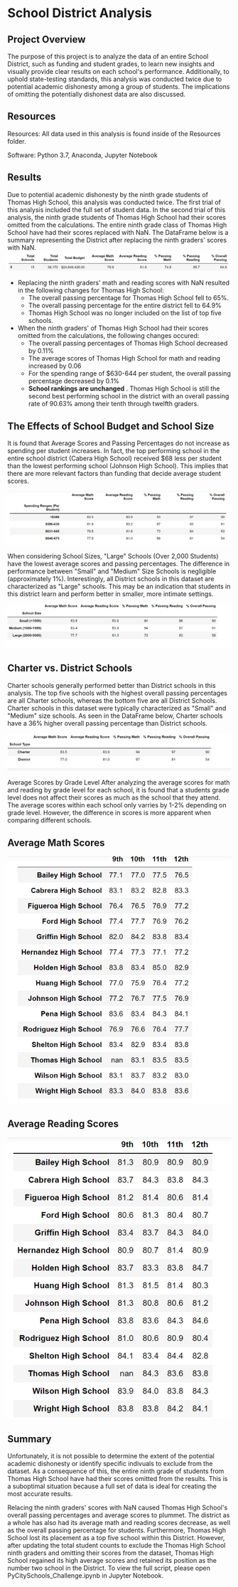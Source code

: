 # School District Analysis
## Project Overview
The purpose of this project is to analyze the data of an entire School District, such as funding and student grades, to learn new insights and visually provide clear results on each school's performance. Additionally, to uphold state-testing standards, this analysis was conducted twice due to potential academic dishonesty among a group of students. The implications of omitting the potentially dishonest data are also discussed.

## Resources
Resources: All data used in this analysis is found inside of the Resources folder.

Software: Python 3.7, Anaconda, Jupyter Notebook

## Results
Due to potential academic dishonesty by the ninth grade students of Thomas High School, this analysis was conducted twice. The first trial of this analysis included the full set of student data. In the second trial of this analysis, the ninth grade students of Thomas High School had their scores omitted from the calculations. The entire ninth grade class of Thomas High School have had their scores replaced with NaN. The DataFrame below is a summary representing the District after replacing the ninth graders' scores with NaN.
![alt text](https://github.com/tarini-mi7/School_District_Analysis/blob/160ae97550cc5683d7b0aca468e14b1e82e66a9b/Resources/District_summary%20Image.png)

* Replacing the ninth graders' math and reading scores with NaN resulted in the following changes for Thomas High School:
   * The overall passing percentage for Thomas High School fell to 65%.
   * The overall passing percentage for the entire district fell to 64.9%
   * Thomas High School was no longer included on the list of top five schools.
* When the ninth graders' of Thomas High School had their scores omitted from the calculations, the following changes occured:
  * The overall passing percentages of Thomas High School decreased by 0.11%
  * The average scores of Thomas High School for math and reading increased by 0.06
  * For the spending range of $630-644 per student, the overall passing percentage decreased by 0.1%
  * __School rankings are unchanged__  . Thomas High School is still the second best performing school in the district with an overall passing rate of 90.63% among their tenth through twelfth graders.

## The Effects of School Budget and School Size
It is found that Average Scores and Passing Percentages do not increase as spending per student increases. In fact, the top performing school in the entire school district (Cabera High School) received $68 less per student than the lowest performing school (Johnson High School). This implies that there are more relevant factors than funding that decide average student scores.

![alt text](https://github.com/tarini-mi7/School_District_Analysis/blob/160ae97550cc5683d7b0aca468e14b1e82e66a9b/Resources/school_spending_summary.png)

When considering School Sizes, "Large" Schools (Over 2,000 Students) have the lowest average scores and passing percentages. The difference in performance between "Small" and "Medium" Size Schools is negligible (approximately 1%). Interestingly, all District schools in this dataset are characterized as "Large" schools. This may be an indication that students in this district learn and perform better in smaller, more intimate settings.

![alt text](https://github.com/tarini-mi7/School_District_Analysis/blob/160ae97550cc5683d7b0aca468e14b1e82e66a9b/Resources/school_size_summary.png)

## Charter vs. District Schools
Charter schools generally performed better than District schools in this analysis. The top five schools with the highest overall passing percentages are all Charter schools, whereas the bottom five are all District Schools. Charter schools in this dataset were typically characterized as "Small" and "Medium" size schools. As seen in the DataFrame below, Charter schools have a 36% higher overall passing percentage than District schools.

![alt text](https://github.com/tarini-mi7/School_District_Analysis/blob/160ae97550cc5683d7b0aca468e14b1e82e66a9b/Resources/scores_by_school_types.png)

Average Scores by Grade Level
After analyzing the average scores for math and reading by grade level for each school, it is found that a students grade level does not affect their scores as much as the school that they attend. The average scores within each school only varries by 1-2% depending on grade level. However, the difference in scores is more apparent when comparing different schools.

## Average Math Scores
![alt text](https://github.com/tarini-mi7/School_District_Analysis/blob/160ae97550cc5683d7b0aca468e14b1e82e66a9b/Resources/Average%20math%20score%20by%20grade.png)

## Average Reading Scores
![alt text](https://github.com/tarini-mi7/School_District_Analysis/blob/160ae97550cc5683d7b0aca468e14b1e82e66a9b/Resources/Average%20reading%20score%20by%20grade.png)


## Summary
Unfortunately, it is not possible to determine the extent of the potential academic dishonesty or identify specific indivuals to exclude from the dataset. As a consequence of this, the entire ninth grade of students from Thomas High School have had their scores omitted from the results. This is a suboptimal situation because a full set of data is ideal for creating the most accurate results.

Relacing the ninth graders' scores with NaN caused Thomas High School's overall passing percentages and average scores to plummet. The district as a whole has also had its average math and reading scores decrease, as well as the overall passing percentage for students. Furthermore, Thomas High School lost its placement as a top five school within this District. However, after updating the total student counts to exclude the Thomas High School ninth graders and omitting their scores from the dataset, Thomas High School regained its high average scores and retained its position as the number two school in the District. To view the full script, please open PyCitySchools_Challenge.ipynb in Jupyter Notebook.
